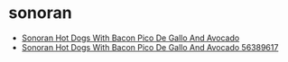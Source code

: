 # sonoran

 * [Sonoran Hot Dogs With Bacon Pico De Gallo And Avocado](../../index/s/sonoran-hot-dogs-with-bacon-pico-de-gallo-and-avocado-56389617.json)
 * [Sonoran Hot Dogs With Bacon Pico De Gallo And Avocado 56389617](../../index/s/sonoran-hot-dogs-with-bacon-pico-de-gallo-and-avocado-56389617.json)
